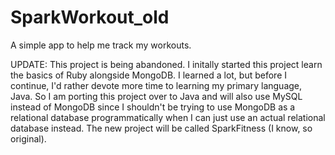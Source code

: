 # SparkWorkout_old
A simple app to help me track my workouts.

UPDATE: This project is being abandoned. I initally started this project learn the basics of Ruby alongside MongoDB.
I learned a lot, but before I continue, I'd rather devote more time to learning my primary language, Java. So I am
porting this project over to Java and will also use MySQL instead of MongoDB since I shouldn't be trying to use
MongoDB as a relational database programmatically when I can just use an actual relational database instead. The new
project will be called SparkFitness (I know, so original).

